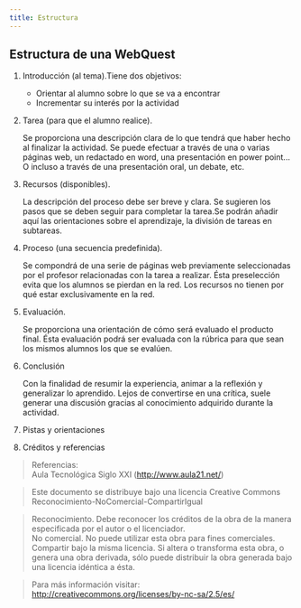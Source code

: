```yaml
---
title: Estructura
---
```


## Estructura de una WebQuest

  
1. Introducción (al tema).Tiene dos objetivos:  
    * Orientar al alumno sobre lo que se va a encontrar  
    * Incrementar su interés por la actividad  
2. Tarea (para que el alumno realice).  
  
    Se proporciona una descripción clara de lo que tendrá que haber hecho al finalizar la actividad. Se puede efectuar a través de una o varias páginas web, un redactado en word, una presentación en power point... O incluso a través de una presentación oral, un debate, etc.  
  
3. Recursos (disponibles).  
  
    La descripción del proceso debe ser breve y clara. Se sugieren los pasos que se deben seguir para completar la tarea.Se podrán añadir aquí las orientaciones sobre el aprendizaje, la división de tareas en subtareas.  
  
4. Proceso (una secuencia predefinida).  
  
    Se compondrá de una serie de páginas web previamente seleccionadas por el profesor relacionadas con la tarea a realizar. Ésta preselección evita que los alumnos se pierdan en la red. Los recursos no tienen por qué estar exclusivamente en la red.  
  
5. Evaluación.  
  
    Se proporciona una orientación de cómo será evaluado el producto final. Ésta evaluación podrá ser evaluada con la rúbrica para que sean los mismos alumnos los que se evalúen.  
  
6. Conclusión  
  
    Con la finalidad de resumir la experiencia, animar a la reflexión y generalizar lo aprendido. Lejos de convertirse en una crítica, suele generar una discusión gracias al conocimiento adquirido durante la actividad.  
  
7. Pistas y orientaciones  
  
8. Créditos y referencias

> Referencias:  
> Aula Tecnológica Siglo XXI (http://www.aula21.net/)  
  
> Este documento se distribuye bajo una licencia Creative Commons Reconocimiento-NoComercial-CompartirIgual  
  
> Reconocimiento. Debe reconocer los créditos de la obra de la manera especificada por el autor o el licenciador.  
> No comercial. No puede utilizar esta obra para fines comerciales.  
> Compartir bajo la misma licencia. Si altera o transforma esta obra, o genera una obra derivada, sólo puede distribuir la obra generada bajo una licencia idéntica a ésta.  
  
> Para más información visitar: http://creativecommons.org/licenses/by-nc-sa/2.5/es/